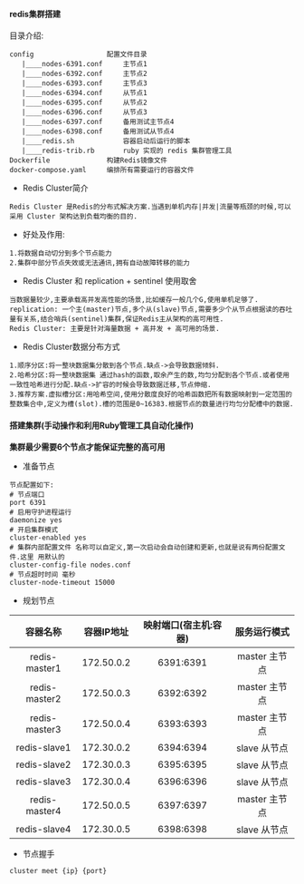 #### redis集群搭建
目录介绍:
``` 
config                  配置文件目录
   |____nodes-6391.conf     主节点1
   |____nodes-6392.conf     主节点2
   |____nodes-6393.conf     主节点3
   |____nodes-6394.conf     从节点1
   |____nodes-6395.conf     从节点2
   |____nodes-6396.conf     从节点3
   |____nodes-6397.conf     备用测试主节点4
   |____nodes-6398.conf     备用测试从节点4
   |____redis.sh            容器启动后运行的脚本
   |____redis-trib.rb       ruby 实现的 redis 集群管理工具
Dockerfile              构建Redis镜像文件
docker-compose.yaml     编排所有需要运行的容器文件
```
- Redis Cluster简介
```
Redis Cluster 是Redis的分布式解决方案.当遇到单机内存|并发|流量等瓶颈的时候,可以采用 Cluster 架构达到负载均衡的目的.
```

- 好处及作用:
``` 
1.将数据自动切分到多个节点能力
2.集群中部分节点失效或无法通讯,拥有自动故障转移的能力
```

- Redis Cluster 和 replication + sentinel 使用取舍
``` 
当数据量较少,主要承载高并发高性能的场景,比如缓存一般几个G,使用单机足够了.
replication: 一个主(master)节点,多个从(slave)节点,需要多少个从节点根据读的吞吐量有关系,结合哨兵(sentinel)集群,保证Redis主从架构的高可用性.
Redis Cluster: 主要是针对海量数据 + 高并发 + 高可用的场景.
```

- Redis Cluster数据分布方式
``` 
1.顺序分区:将一整块数据集分散到各个节点.缺点->会导致数据倾斜.
2.哈希分区:将一整块数据集 通过hash的函数,取余产生的数,均匀分配到各个节点.或者使用一致性哈希进行分配.缺点->扩容的时候会导致数据迁移,节点伸缩.
3.推荐方案.虚拟槽分区:用哈希空间,使用分散度良好的哈希函数把所有数据映射到一定范围的整数集合中,定义为槽(slot).槽的范围是0~16383.根据节点的数量进行均匀分配槽中的数据.
```

#### 搭建集群(手动操作和利用Ruby管理工具自动化操作)
**集群最少需要6个节点才能保证完整的高可用**
- 准备节点
``` 
节点配置如下:
# 节点端口
port 6391
# 启用守护进程运行
daemonize yes
# 开启集群模式
cluster-enabled yes
# 集群内部配置文件 名称可以自定义,第一次启动会自动创建和更新,也就是说有两份配置文件.这里 用默认的
cluster-config-file nodes.conf
# 节点超时时间 毫秒
cluster-node-timeout 15000
```

- 规划节点

|   容器名称  |  容器IP地址  |  映射端口(宿主机:容器)  |  服务运行模式  |
|:----------:|:-----------:|:---------:|:------------:|
|redis-master1| 172.50.0.2 |6391:6391| master 主节点|
|redis-master2| 172.50.0.3 |6392:6392| master 主节点|
|redis-master3| 172.50.0.4 |6393:6393| master 主节点|
|redis-slave1| 172.30.0.2 |6394:6394| slave 从节点|
|redis-slave2| 172.30.0.3 |6395:6395| slave 从节点|
|redis-slave3| 172.30.0.4 |6396:6396| slave 从节点|
|redis-master4| 172.50.0.5 |6397:6397| master 主节点|
|redis-slave4| 172.30.0.5 |6398:6398| slave 从节点|

- 节点握手
``` 
cluster meet {ip} {port}
```

